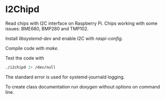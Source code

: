 # I2Chipd 
Read chips with I2C interface on Raspberry Pi.
Chips working with some issues: BME680, BMP280 and TMP102.

Install *libsystemd-dev* and enable I2C with *raspi-config*.

Compile code with *make*.

Test the code with

```bash
./i2chipd 2> /dev/null
```

The standard error is used for systemd-journald logging.

To create class documentation run *doxygen* without options on command line.


